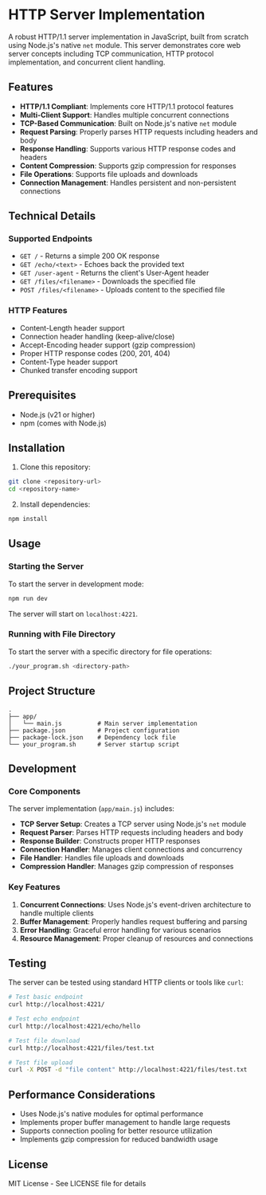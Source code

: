 # HTTP Server Implementation

A robust HTTP/1.1 server implementation in JavaScript, built from scratch using Node.js's native `net` module. This server demonstrates core web server concepts including TCP communication, HTTP protocol implementation, and concurrent client handling.

## Features

- **HTTP/1.1 Compliant**: Implements core HTTP/1.1 protocol features
- **Multi-Client Support**: Handles multiple concurrent connections
- **TCP-Based Communication**: Built on Node.js's native `net` module
- **Request Parsing**: Properly parses HTTP requests including headers and body
- **Response Handling**: Supports various HTTP response codes and headers
- **Content Compression**: Supports gzip compression for responses
- **File Operations**: Supports file uploads and downloads
- **Connection Management**: Handles persistent and non-persistent connections

## Technical Details

### Supported Endpoints

- `GET /` - Returns a simple 200 OK response
- `GET /echo/<text>` - Echoes back the provided text
- `GET /user-agent` - Returns the client's User-Agent header
- `GET /files/<filename>` - Downloads the specified file
- `POST /files/<filename>` - Uploads content to the specified file

### HTTP Features

- Content-Length header support
- Connection header handling (keep-alive/close)
- Accept-Encoding header support (gzip compression)
- Proper HTTP response codes (200, 201, 404)
- Content-Type header support
- Chunked transfer encoding support

## Prerequisites

- Node.js (v21 or higher)
- npm (comes with Node.js)

## Installation

1. Clone this repository:
```bash
git clone <repository-url>
cd <repository-name>
```

2. Install dependencies:
```bash
npm install
```

## Usage

### Starting the Server

To start the server in development mode:

```bash
npm run dev
```

The server will start on `localhost:4221`.

### Running with File Directory

To start the server with a specific directory for file operations:

```bash
./your_program.sh <directory-path>
```

## Project Structure

```
.
├── app/
│   └── main.js          # Main server implementation
├── package.json         # Project configuration
├── package-lock.json    # Dependency lock file
└── your_program.sh      # Server startup script
```

## Development

### Core Components

The server implementation (`app/main.js`) includes:

- **TCP Server Setup**: Creates a TCP server using Node.js's `net` module
- **Request Parser**: Parses HTTP requests including headers and body
- **Response Builder**: Constructs proper HTTP responses
- **Connection Handler**: Manages client connections and concurrency
- **File Handler**: Handles file uploads and downloads
- **Compression Handler**: Manages gzip compression of responses

### Key Features

1. **Concurrent Connections**: Uses Node.js's event-driven architecture to handle multiple clients
2. **Buffer Management**: Properly handles request buffering and parsing
3. **Error Handling**: Graceful error handling for various scenarios
4. **Resource Management**: Proper cleanup of resources and connections

## Testing

The server can be tested using standard HTTP clients or tools like `curl`:

```bash
# Test basic endpoint
curl http://localhost:4221/

# Test echo endpoint
curl http://localhost:4221/echo/hello

# Test file download
curl http://localhost:4221/files/test.txt

# Test file upload
curl -X POST -d "file content" http://localhost:4221/files/test.txt
```

## Performance Considerations

- Uses Node.js's native modules for optimal performance
- Implements proper buffer management to handle large requests
- Supports connection pooling for better resource utilization
- Implements gzip compression for reduced bandwidth usage

## License

MIT License - See LICENSE file for details
